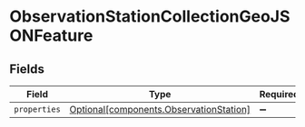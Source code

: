 # ObservationStationCollectionGeoJSONFeature


## Fields

| Field                                                                                    | Type                                                                                     | Required                                                                                 | Description                                                                              |
| ---------------------------------------------------------------------------------------- | ---------------------------------------------------------------------------------------- | ---------------------------------------------------------------------------------------- | ---------------------------------------------------------------------------------------- |
| `properties`                                                                             | [Optional[components.ObservationStation]](../../models/components/observationstation.md) | :heavy_minus_sign:                                                                       | N/A                                                                                      |